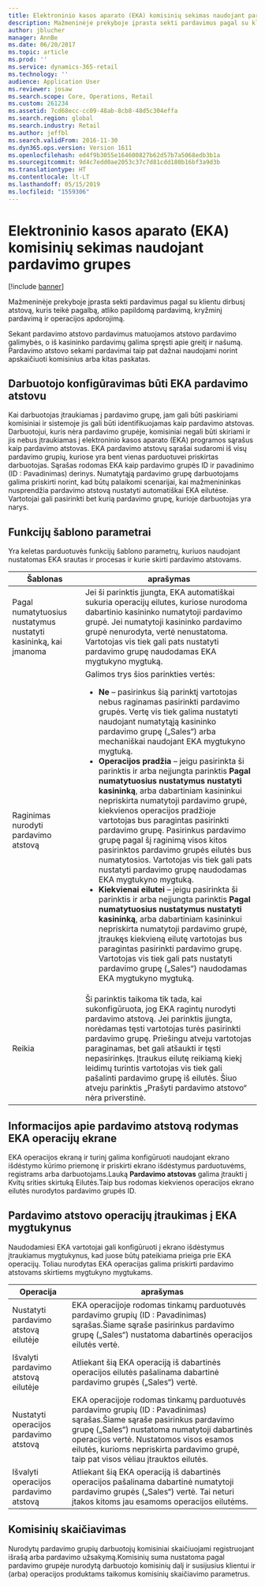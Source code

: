 ```yaml
---
title: Elektroninio kasos aparato (EKA) komisinių sekimas naudojant pardavimo grupes
description: Mažmeninėje prekyboje įprasta sekti pardavimus pagal su klientu dirbusį atstovą, kuris teikė pagalbą, atliko papildomą pardavimą, kryžminį pardavimą ir operacijos apdorojimą.
author: jblucher
manager: AnnBe
ms.date: 06/20/2017
ms.topic: article
ms.prod: ''
ms.service: dynamics-365-retail
ms.technology: ''
audience: Application User
ms.reviewer: josaw
ms.search.scope: Core, Operations, Retail
ms.custom: 261234
ms.assetid: 7cd68ecc-cc09-48ab-8cb8-48d5c304effa
ms.search.region: global
ms.search.industry: Retail
ms.author: jeffbl
ms.search.validFrom: 2016-11-30
ms.dyn365.ops.version: Version 1611
ms.openlocfilehash: ed4f9b3055e164600827b62d57b7a5068edb3b1a
ms.sourcegitcommit: 9d4c7edd0ae2053c37c7d81cdd180b16bf3a9d3b
ms.translationtype: HT
ms.contentlocale: lt-LT
ms.lasthandoff: 05/15/2019
ms.locfileid: "1559306"
---
```

# <a name="track-commissions-in-the-point-of-sale-pos-by-using-sales-groups"></a>Elektroninio kasos aparato (EKA) komisinių sekimas naudojant pardavimo grupes

[!include [banner](includes/banner.md)]

Mažmeninėje prekyboje įprasta sekti pardavimus pagal su klientu dirbusį atstovą, kuris teikė pagalbą, atliko papildomą pardavimą, kryžminį pardavimą ir operacijos apdorojimą.

Sekant pardavimo atstovo pardavimus matuojamos atstovo pardavimo galimybės, o iš kasininko pardavimų galima spręsti apie greitį ir našumą. Pardavimo atstovo sekami pardavimai taip pat dažnai naudojami norint apskaičiuoti komisinius arba kitas paskatas.

## <a name="configuring-a-worker-to-be-a-sales-representative-in-pos"></a>Darbuotojo konfigūravimas būti EKA pardavimo atstovu

Kai darbuotojas įtraukiamas į pardavimo grupę, jam gali būti paskiriami komisiniai ir sistemoje jis gali būti identifikuojamas kaip pardavimo atstovas. Darbuotojui, kuris nėra pardavimo grupėje, komisiniai negali būti skiriami ir jis nebus įtraukiamas į elektroninio kasos aparato (EKA) programos sąrašus kaip pardavimo atstovas. EKA pardavimo atstovų sąrašai sudaromi iš visų pardavimo grupių, kuriose yra bent vienas parduotuvei priskirtas darbuotojas. Sąrašas rodomas EKA kaip pardavimo grupės ID ir pavadinimo (ID : Pavadinimas) derinys. Numatytąją pardavimo grupę darbuotojams galima priskirti norint, kad būtų palaikomi scenarijai, kai mažmenininkas nusprendžia pardavimo atstovą nustatyti automatiškai EKA eilutėse. Vartotojai gali pasirinkti bet kurią pardavimo grupę, kurioje darbuotojas yra narys.

## <a name="functionality-profile-settings"></a>Funkcijų šablono parametrai

Yra keletas parduotuvės funkcijų šablono parametrų, kuriuos naudojant nustatomas EKA srautas ir procesas ir kurie skirti pardavimo atstovams.

<table>
<thead>
<tr>
<th>Šablonas</th>
<th>aprašymas</th>
</tr>
</thead>
<tbody>
<tr>
<td>Pagal numatytuosius nustatymus nustatyti kasininką, kai įmanoma</td>
<td>Jei ši parinktis įjungta, EKA automatiškai sukuria operacijų eilutes, kuriose nurodoma dabartinio kasininko numatytoji pardavimo grupė. Jei numatytoji kasininko pardavimo grupė nenurodyta, vertė nenustatoma. Vartotojas vis tiek gali pats nustatyti pardavimo grupę naudodamas EKA mygtukyno mygtuką.</td>
</tr>
<tr>
<td>Raginimas nurodyti pardavimo atstovą</td>
<td>Galimos trys šios parinkties vertės:
<ul>
<li><strong>Ne</strong> – pasirinkus šią parinktį vartotojas nebus raginamas pasirinkti pardavimo grupės. Vertę vis tiek galima nustatyti naudojant numatytąją kasininko pardavimo grupę („Sales“) arba mechaniškai naudojant EKA mygtukyno mygtuką.</li>
<li><strong>Operacijos pradžia</strong> – jeigu pasirinkta ši parinktis ir arba neįjungta parinktis <strong>Pagal numatytuosius nustatymus nustatyti kasininką</strong>, arba dabartiniam kasininkui nepriskirta numatytoji pardavimo grupė, kiekvienos operacijos pradžioje vartotojas bus paragintas pasirinkti pardavimo grupę. Pasirinkus pardavimo grupę pagal šį raginimą visos kitos pasirinktos pardavimo grupės eilutės bus numatytosios. Vartotojas vis tiek gali pats nustatyti pardavimo grupę naudodamas EKA mygtukyno mygtuką.</li>
<li><strong>Kiekvienai eilutei</strong> – jeigu pasirinkta ši parinktis ir arba neįjungta parinktis <strong>Pagal numatytuosius nustatymus nustatyti kasininką</strong>, arba dabartiniam kasininkui nepriskirta numatytoji pardavimo grupė, įtraukęs kiekvieną eilutę vartotojas bus paragintas pasirinkti pardavimo grupę. Vartotojas vis tiek gali pats nustatyti pardavimo grupę („Sales“) naudodamas EKA mygtukyno mygtuką.</li>
</ul>
</td>
</tr>
<tr>
<td>Reikia</td>
<td>Ši parinktis taikoma tik tada, kai sukonfigūruota, jog EKA ragintų nurodyti pardavimo atstovą. Jei parinktis įjungta, norėdamas tęsti vartotojas turės pasirinkti pardavimo grupę. Priešingu atveju vartotojas paraginamas, bet gali atšaukti ir tęsti nepasirinkęs. Įtraukus eilutę reikiamą kiekį leidimų turintis vartotojas vis tiek gali pašalinti pardavimo grupę iš eilutės. Šiuo atveju parinktis „Prašyti pardavimo atstovo“ nėra priverstinė.</td>
</tr>
</tbody>
</table>

## <a name="displaying-the-sales-representative-information-on-the-pos-transactions-screen"></a>Informacijos apie pardavimo atstovą rodymas EKA operacijų ekrane

EKA operacijos ekraną ir turinį galima konfigūruoti naudojant ekrano išdėstymo kūrimo priemonę ir priskirti ekrano išdėstymus parduotuvėms, registrams arba darbuotojams.Lauką **Pardavimo atstovas** galima įtraukti į Kvitų srities skirtuką Eilutės.Taip bus rodomas kiekvienos operacijos ekrano eilutės nurodytos pardavimo grupės ID.

## <a name="adding-sales-representative-operations-to-pos-button-grids"></a>Pardavimo atstovo operacijų įtraukimas į EKA mygtukynus

Naudodamiesi EKA vartotojai gali konfigūruoti į ekrano išdėstymus įtraukiamus mygtukynus, kad juose būtų pateikiama prieiga prie EKA operacijų. Toliau nurodytas EKA operacijas galima priskirti pardavimo atstovams skirtiems mygtukyno mygtukams.

| Operacija                                 | aprašymas |
|-------------------------------------------|-------------|
| Nustatyti pardavimo atstovą eilutėje          | EKA operacijoje rodomas tinkamų parduotuvės pardavimo grupių (ID : Pavadinimas) sąrašas.Šiame sąraše pasirinkus pardavimo grupę („Sales“) nustatoma dabartinės operacijos eilutės vertė. |
| Išvalyti pardavimo atstovą eilutėje        | Atliekant šią EKA operaciją iš dabartinės operacijos eilutės pašalinama dabartinė pardavimo grupės („Sales“) vertė. |
| Nustatyti operacijos pardavimo atstovą   | EKA operacijoje rodomas tinkamų parduotuvės pardavimo grupių (ID : Pavadinimas) sąrašas.Šiame sąraše pasirinkus pardavimo grupę („Sales“) nustatoma numatytoji dabartinės operacijos vertė. Nustatomos visos esamos eilutės, kurioms nepriskirta pardavimo grupė, taip pat visos vėliau įtrauktos eilutės. |
| Išvalyti operacijos pardavimo atstovą | Atliekant šią EKA operaciją iš dabartinės operacijos pašalinama dabartinė numatytoji pardavimo grupės („Sales“) vertė. Tai neturi įtakos kitoms jau esamoms operacijos eilutėms. |

## <a name="calculating-commissions"></a>Komisinių skaičiavimas

Nurodytų pardavimo grupių darbuotojų komisiniai skaičiuojami registruojant išrašą arba pardavimo užsakymą.Komisinių suma nustatoma pagal pardavimo grupėje nurodytą darbuotojo komisinių dalį ir susijusius klientui ir (arba) operacijos produktams taikomus komisinių skaičiavimo parametrus.
